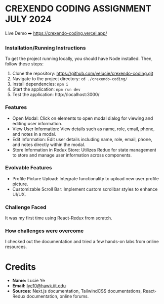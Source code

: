 # CREXENDO CODING ASSIGNMENT JULY 2024

Live Demo ➡️ https://crexendo-coding.vercel.app/

### Installation/Running Instructions
To get the project running locally, you should have Node installed. Then, follow these steps:
1. Clone the repository: https://github.com/yelucie/crexendo-coding.git
2. Navigate to the project directory: `cd ./crexendo-coding/`
3. Install dependencies: `npm i`
4. Start the application: `npm run dev`
5. Test the application: http://localhost:3000/

### Features
- Open Modal: Click on elements to open modal dialog for viewing and editing user information.
- View User Information: View details such as name, role, email, phone, and notes in a modal.
- Edit Information: Edit user details including name, role, email, phone, and notes directly within the modal.
- Store Information in Redux Store: Utilizes Redux for state management to store and manage user information across components.

### Evolvable Features
- Profile Picture Upload: Integrate functionality to upload new user profile picture.
- Customizable Scroll Bar: Implement custom scrollbar styles to enhance UI/UX.

### Challenge Faced
It was my first time using React-Redux from scratch.

### How challenges were overcome
I checked out the documentation and tried a few hands-on labs from online resources.

# Credits
- **Name:** Lucie Ye
- **Email:** lye10@hawk.iit.edu
- **Sources:** Next.js documentation, TailwindCSS documentations, React-Redux documentation, online forums.

